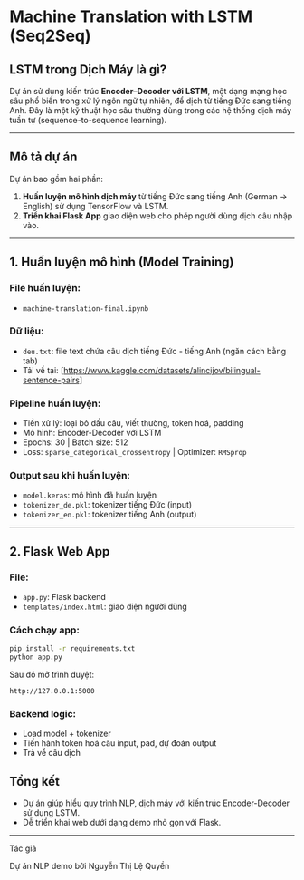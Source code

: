 # Machine Translation with LSTM (Seq2Seq)

## LSTM trong Dịch Máy là gì?

Dự án sử dụng kiến trúc **Encoder–Decoder với LSTM**, một dạng mạng học sâu phổ biến trong xử lý ngôn ngữ tự nhiên, để dịch từ tiếng Đức sang tiếng Anh. Đây là một kỹ thuật học sâu thường dùng trong các hệ thống dịch máy tuần tự (sequence-to-sequence learning).

---

## Mô tả dự án

Dự án bao gồm hai phần:

1. **Huấn luyện mô hình dịch máy** từ tiếng Đức sang tiếng Anh (German → English) sử dụng TensorFlow và LSTM.
2. **Triển khai Flask App** giao diện web cho phép người dùng dịch câu nhập vào.

---

## 1. Huấn luyện mô hình (Model Training)

### File huấn luyện:

* `machine-translation-final.ipynb`

### Dữ liệu:

* `deu.txt`: file text chứa câu dịch tiếng Đức - tiếng Anh (ngăn cách bằng tab)
* Tải về tại: [https://www.kaggle.com/datasets/alincijov/bilingual-sentence-pairs]

### Pipeline huấn luyện:

* Tiền xử lý: loại bỏ dấu câu, viết thường, token hoá, padding
* Mô hình: Encoder-Decoder với LSTM
* Epochs: 30 | Batch size: 512
* Loss: `sparse_categorical_crossentropy` | Optimizer: `RMSprop`

### Output sau khi huấn luyện:

* `model.keras`: mô hình đã huấn luyện
* `tokenizer_de.pkl`: tokenizer tiếng Đức (input)
* `tokenizer_en.pkl`: tokenizer tiếng Anh (output)

---

## 2. Flask Web App

### File:

* `app.py`: Flask backend
* `templates/index.html`: giao diện người dùng

### Cách chạy app:

```bash
pip install -r requirements.txt
python app.py
```

Sau đó mở trình duyệt:

```
http://127.0.0.1:5000
```

### Backend logic:

* Load model + tokenizer
* Tiến hành token hoá câu input, pad, dự đoán output
* Trả về câu dịch


## Tổng kết

* Dự án giúp hiểu quy trình NLP, dịch máy với kiến trúc Encoder-Decoder sử dụng LSTM.
* Dễ triển khai web dưới dạng demo nhỏ gọn với Flask.

---
Tác giả

Dự án NLP demo bởi Nguyễn Thị Lệ Quyền